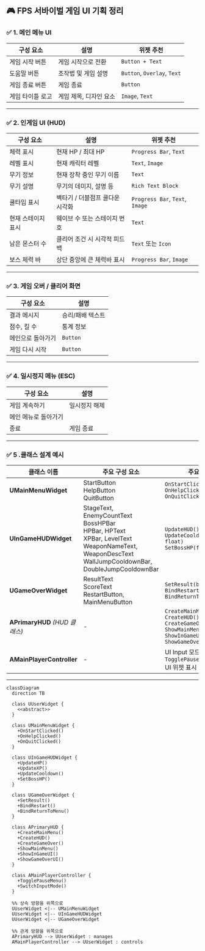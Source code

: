 ## 🎮 **FPS 서바이벌 게임 UI 기획 정리**

### ✅ 1. **메인 메뉴 UI**

| 구성 요소     | 설명            | 위젯 추천                       |
| --------- | ------------- | --------------------------- |
| 게임 시작 버튼  | 게임 시작으로 전환    | `Button + Text`             |
| 도움말 버튼    | 조작법 및 게임 설명   | `Button`, `Overlay`, `Text` |
| 게임 종료 버튼  | 게임 종료         | `Button`                    |
| 게임 타이틀 로고 | 게임 제목, 디자인 요소 | `Image`, `Text`             |

---

### ✅ 2. **인게임 UI (HUD)**

| 구성 요소      | 설명                 | 위젯 추천                           |
| ---------- | ------------------ | ------------------------------- |
| 체력 표시      | 현재 HP / 최대 HP      | `Progress Bar`, `Text`          |
| 레벨 표시      | 현재 캐릭터 레벨          | `Text`, `Image`                 |
| 무기 정보      | 현재 장착 중인 무기 이름     | `Text`                          |
| 무기 설명      | 무기의 데미지, 설명 등      | `Rich Text Block`               |
| 쿨타임 표시     | 벽타기 / 더블점프 쿨다운 시각화 | `Progress Bar`, `Text`, `Image` |
| 현재 스테이지 표시 | 웨이브 수 또는 스테이지 번호   | `Text`                          |
| 남은 몬스터 수   | 클리어 조건 시 시각적 피드백   | `Text` 또는 `Icon`                |
| 보스 체력 바    | 상단 중앙에 큰 체력바 표시    | `Progress Bar`, `Image`         |

---

### ✅ 3. **게임 오버 / 클리어 화면**

| 구성 요소     | 설명        |
| --------- | --------- |
| 결과 메시지    | 승리/패배 텍스트 |
| 점수, 킬 수   | 통계 정보     |
| 메인으로 돌아가기 | `Button`  |
| 게임 다시 시작  | `Button`  |

---

### ✅ 4. **일시정지 메뉴 (ESC)**

| 구성 요소       | 설명      |
| ----------- | ------- |
| 게임 계속하기     | 일시정지 해제 |
| 메인 메뉴로 돌아가기 |         |
| 종료          | 게임 종료   |

---

### ✅ 5 .클래스 설계 예시
| 클래스 이름                      | 주요 구성 요소                                                                                                                                                    | 주요 함수 / 역할                                                                                                              |
| --------------------------- | ----------------------------------------------------------------------------------------------------------------------------------------------------------- | ----------------------------------------------------------------------------------------------------------------------- |
| **UMainMenuWidget**         | StartButton<br>HelpButton<br>QuitButton                                                                                                                     | `OnStartClicked()`<br>`OnHelpClicked()`<br>`OnQuitClicked()`                                                            |
| **UInGameHUDWidget**        | StageText, EnemyCountText<br>BossHPBar<br>HPBar, HPText<br>XPBar, LevelText<br>WeaponNameText, WeaponDescText<br>WallJumpCooldownBar, DoubleJumpCooldownBar | `UpdateHUD()`<br>`UpdateCooldown(EAbilityType, float)`<br>`SetBossHP(float, float)`                                     |
| **UGameOverWidget**         | ResultText<br>ScoreText<br>RestartButton, MainMenuButton                                                                                                    | `SetResult(bool)`<br>`BindRestart()`<br>`BindReturnToMenu()`                                                            |
| **APrimaryHUD** *(HUD 클래스)* | -                                                                                                                                                           | `CreateMainMenu()`<br>`CreateHUD()`<br>`CreateGameOver()`<br>`ShowMainMenu()`<br>`ShowInGameUI()`<br>`ShowGameOverUI()` |
| **AMainPlayerController**   | -                                                                                                                                                           | UI Input 모드 전환<br>`TogglePauseMenu()`<br>UI 위젯 표시 및 전환 제어                                                               |
---

```mermaid
classDiagram
  direction TB

  class UUserWidget {
    <<abstract>>
  }

  class UMainMenuWidget {
    +OnStartClicked()
    +OnHelpClicked()
    +OnQuitClicked()
  }

  class UInGameHUDWidget {
    +UpdateHP()
    +UpdateXP()
    +UpdateCooldown()
    +SetBossHP()
  }

  class UGameOverWidget {
    +SetResult()
    +BindRestart()
    +BindReturnToMenu()
  }

  class APrimaryHUD {
    +CreateMainMenu()
    +CreateHUD()
    +CreateGameOver()
    +ShowMainMenu()
    +ShowInGameUI()
    +ShowGameOverUI()
  }

  class AMainPlayerController {
    +TogglePauseMenu()
    +SwitchInputMode()
  }

  %% 상속 방향을 위쪽으로
  UUserWidget <|-- UMainMenuWidget
  UUserWidget <|-- UInGameHUDWidget
  UUserWidget <|-- UGameOverWidget

  %% 관계 방향을 위쪽으로
  APrimaryHUD --> UUserWidget : manages
  AMainPlayerController --> UUserWidget : controls

```
